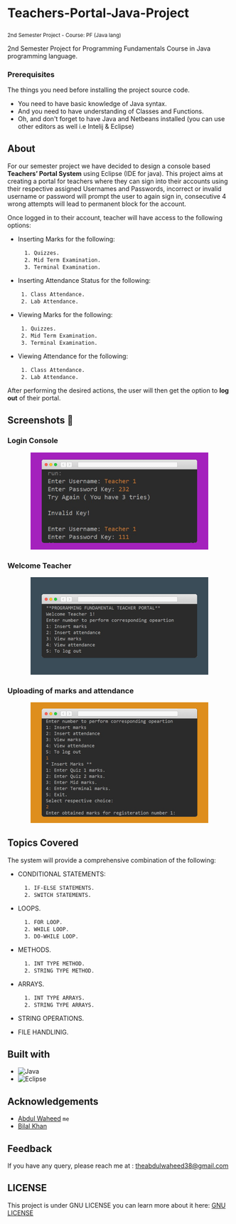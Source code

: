 # Teachers-Portal-Java-Project
<sub> 2nd Semester Project - Course: PF (Java lang)</sub>

2nd Semester Project for Programming Fundamentals Course in Java programming language.

### Prerequisites

The things you need before installing the project source code.

- You need to have basic knowledge of Java syntax.
- And you need to have understanding of Classes and Functions.
- Oh, and don't forget to have Java and Netbeans installed (you can use other editors as well i.e Intelij & Eclipse)

## About

For our semester project we have decided to design a console based **Teachers’ Portal System** 
using Eclipse (IDE for java). 
This project aims at creating a portal for teachers where they can 
sign into their accounts using their respective assigned Usernames and Passwords, incorrect or 
invalid username or password will prompt the user to again sign in, consecutive 4 wrong 
attempts will lead to permanent block for the account. 

Once logged in to their account, teacher will have access to the following options:

- Inserting Marks for the following:

        1. Quizzes.
        2. Mid Term Examination.
        3. Terminal Examination.
-  Inserting Attendance Status for the following:

        1. Class Attendance.
        2. Lab Attendance.
-  Viewing Marks for the following:

        1. Quizzes.
        2. Mid Term Examination.
        3. Terminal Examination.
-  Viewing Attendance for the following:

        1. Class Attendance.
        2. Lab Attendance.

After performing the desired actions, the user will then get the option to **log out** of their portal.


## Screenshots :camera_flash:

<h3> Login Console </h3>
<p align="center">
    <img src="/images/Snap1.jpeg" width="400px" />    
</p>
<h3> Welcome Teacher </h3>
<p align="center">
    <img src="/images/Snap2.jpeg" width="400px" />
</p>
<h3> Uploading of marks and attendance </h3>
<p align="center">
    <img src="/images/Snap3.jpeg" width="400px" />    
</p>



## Topics Covered

The system will provide a comprehensive combination of the following:
- CONDITIONAL STATEMENTS:

        1. IF-ELSE STATEMENTS.
        2. SWITCH STATEMENTS.
- LOOPS.

        1. FOR LOOP.
        2. WHILE LOOP.
        3. DO-WHILE LOOP.
- METHODS.

        1. INT TYPE METHOD.
        2. STRING TYPE METHOD.
- ARRAYS.

        1. INT TYPE ARRAYS.
        2. STRING TYPE ARRAYS.
- STRING OPERATIONS.
- FILE HANDLINIG.


## Built with
- ![Java](https://img.shields.io/badge/java-%23ED8B00.svg?style=for-the-badge&logo=java&logoColor=white)
- ![Eclipse](https://img.shields.io/badge/Eclipse-FE7A16.svg?style=for-the-badge&logo=Eclipse&logoColor=white)

## Acknowledgements
-  [Abdul Waheed](https://github.com/captainWaheed) `me`
- [Bilal Khan]() 

## Feedback
If you have any query, please reach me at : theabdulwaheed38@gmail.com

## LICENSE
This project is under GNU LICENSE you can learn more about it here: [GNU LICENSE](LICENSE)
